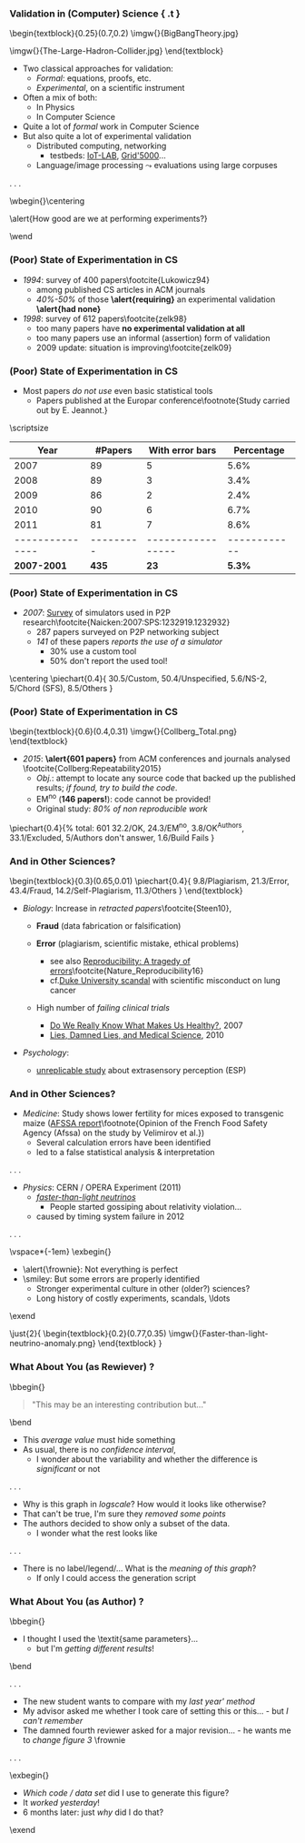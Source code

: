 ### Validation in (Computer) Science { .t }
<!-- Courtesy L.Nussbaum -->

\begin{textblock}{0.25}(0.7,0.2)
  \imgw{}{BigBangTheory.jpg}

  \imgw{}{The-Large-Hadron-Collider.jpg}
\end{textblock}


* Two classical approaches for validation:
    - _Formal_: equations, proofs, etc.
    - _Experimental_, on a scientific instrument
* Often a mix of both:
    - In Physics
    - In Computer Science
* Quite a lot of _formal_ work in Computer Science
* But also quite a lot of experimental validation
    - Distributed computing, networking
         * testbeds: [IoT-LAB](https://www.iot-lab.info/), [Grid'5000](https://www.grid5000.fr)...
    - Language/image processing $\leadsto$ evaluations using large corpuses

. . .

\wbegin{}\centering

\alert{How good are we at performing experiments?}

\wend


### (Poor) State of Experimentation in CS

* _1994_: survey of 400 papers\footcite{Lukowicz94}
    - among published CS articles in ACM journals
    - _40\%-50\%_ of those **\alert{requiring}** an experimental validation **\alert{had none}**
* _1998_: survey of 612 papers\footcite{zelk98}
    - too many papers have **no experimental validation at all**
    - too many papers use an informal (assertion) form of validation
    - 2009 update: situation is improving\footcite{zelk09}

### (Poor) State of Experimentation in CS

* Most papers _do not use_ even basic statistical tools
    - Papers published at the Europar conference\footnote{Study carried out by E. Jeannot.}

\scriptsize

|          Year | #Papers | With error bars | Percentage |
|---------------|---------|-----------------|------------|
|          2007 |      89 |               5 |       5.6% |
|          2008 |      89 |               3 |       3.4% |
|          2009 |      86 |               2 |       2.4% |
|          2010 |      90 |               6 |       6.7% |
|          2011 |      81 |               7 |       8.6% |
|---------------|---------|-----------------|------------|
| **2007-2001** | **435** |          **23** |   **5.3%** |


### (Poor) State of Experimentation in CS

* _2007_: [Survey](http://www.comp.brad.ac.uk/het-net/tutorials/P37.pdf) of simulators used in P2P research\footcite{Naicken:2007:SPS:1232919.1232932}
     - 287 papers surveyed on P2P networking subject
     - _141_ of these papers _reports the use of a simulator_
          * 30% use a custom tool
          * 50% don't report the used tool!

\centering
\piechart{0.4}{
  30.5/Custom,
  50.4/Unspecified,
  5.6/NS-2,
  5/Chord (SFS),
  8.5/Others
}

### (Poor) State of Experimentation in CS ###

\begin{textblock}{0.6}(0.4,0.31)
  \imgw{}{Collberg_Total.png}
\end{textblock}

* _2015_: **\alert{601 papers}** from ACM conferences and journals analysed
\footcite{Collberg:Repeatability2015}
    - _Obj._:  attempt to locate any source code that backed up the published results;
    _if found, try to build the code_.
    - EM$^\text{no}$ (__146 papers!__): code cannot be provided!
    - Original study: _80% of non reproducible work_


\piechart{0.4}{% total: 601
  32.2/OK,
  24.3/EM$^\text{no}$,
  3.8/OK$^\text{Authors}$,
  33.1/Excluded,
  5/Authors don't answer,
  1.6/Build Fails
}

### And in Other Sciences? ###

\begin{textblock}{0.3}(0.65,0.01)
\piechart{0.4}{
  9.8/Plagiarism,
  21.3/Error,
  43.4/Fraud,
  14.2/Self-Plagiarism,
  11.3/Others
}
\end{textblock}


* _Biology_: Increase in _retracted papers_\footcite{Steen10},
    - **Fraud** (data fabrication or falsification)
    - **Error** (plagiarism, scientific mistake, ethical problems)
         * see also [Reproducibility: A tragedy of errors](http://www.nature.com/news/reproducibility-a-tragedy-of-errors-1.19264)\footcite{Nature_Reproducibility16}
         * cf.[Duke University scandal](http://www.nytimes.com/2011/07/08/health/research/08genes.html) with  scientific misconduct on lung cancer

    - High number of _failing clinical trials_
         * [Do We Really Know What Makes Us Healthy?](http://mescal.imag.fr/membres/arnaud.legrand/teaching/2011/EP_epidemiology.pdf), 2007
         * [Lies, Damned Lies, and Medical Science](http://mescal.imag.fr/membres/arnaud.legrand/teaching/2011/EP_lies.pdf), 2010

* _Psychology_:
    - [unreplicable study](https://en.wikipedia.org/wiki/Daryl_Bem#.22Feeling_the_Future.22_controversy) about extrasensory perception (ESP)


### And in Other Sciences? ###

* _Medicine_: Study shows lower fertility for mices exposed to transgenic maize ([AFSSA report](https://www.anses.fr/en/system/files/BIOT2008sa0361EN.pdf)\footnote{Opinion of the French Food Safety Agency (Afssa) on the study by Velimirov et al.})
    - Several calculation errors have been identified
    - led to a false statistical analysis \& interpretation

. . .

* _Physics_: CERN / OPERA Experiment (2011)
    - [_faster-than-light neutrinos_](https://en.wikipedia.org/wiki/Faster-than-light_neutrino_anomaly)
        * People started gossiping about relativity violation...
    - caused by timing system failure in 2012

. . .

\vspace*{-1em}
\exbegin{}

* \alert{\frownie}: Not everything is perfect
* \smiley: But some errors are properly identified
    - Stronger experimental culture in other (older?) sciences?
    - Long history of costly experiments, scandals, \ldots

\exend

\just{2}{
\begin{textblock}{0.2}(0.77,0.35)
  \imgw{}{Faster-than-light-neutrino-anomaly.png}
\end{textblock}
}


### What About You (as Rewiever) ?
<!-- Courtesy A.Legrand -->

\bbegin{}

> "This may be an interesting contribution but..."

\bend

* This _average value_ must hide something
* As usual, there is no _confidence interval_,
     - I wonder about the variability and whether the difference is _significant_ or not

. . .

* Why is this graph in _logscale_?  How would it looks like otherwise?
* That can't be true, I'm sure they _removed some points_
* The authors decided to show only a subset of the data.
     - I wonder what the rest looks like

. . .

* There is no label/legend/... What is the _meaning of this graph_?
     - If only I could access the generation script


### What About You (as Author) ?

\bbegin{}

* I thought I used the \textit{same parameters}...
     - but I'm _getting different results_!

\bend

. . .

* The new student wants to compare with my _last year' method_
* My advisor asked me whether I took care of setting this or this...
      - but _I can't remember_
* The damned fourth reviewer asked for a major revision...
      - he wants me to _change figure 3_ \frownie

. . .

\exbegin{}

* _Which code / data set_ did I use to generate this figure?
* It _worked yesterday_!
* 6 months later: just _why_ did I do that?

\exend
